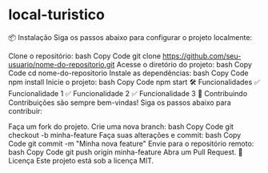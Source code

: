 # local-turistico

📦 Instalação
Siga os passos abaixo para configurar o projeto localmente:

Clone o repositório:
bash
Copy Code
git clone https://github.com/seu-usuario/nome-do-repositorio.git
Acesse o diretório do projeto:
bash
Copy Code
cd nome-do-repositorio
Instale as dependências:
bash
Copy Code
npm install
Inicie o projeto:
bash
Copy Code
npm start
🛠️ Funcionalidades
✅ Funcionalidade 1
✅ Funcionalidade 2
✅ Funcionalidade 3
🤝 Contribuindo
Contribuições são sempre bem-vindas! Siga os passos abaixo para contribuir:

Faça um fork do projeto.
Crie uma nova branch:
bash
Copy Code
git checkout -b minha-feature
Faça suas alterações e commit:
bash
Copy Code
git commit -m "Minha nova feature"
Envie para o repositório remoto:
bash
Copy Code
git push origin minha-feature
Abra um Pull Request.
📄 Licença
Este projeto está sob a licença MIT.
